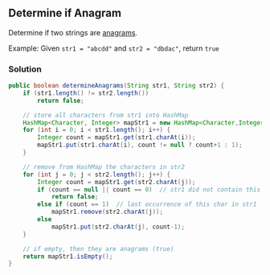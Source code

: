 
## Determine if Anagram

Determine if two strings are [anagrams](https://en.wikipedia.org/wiki/Anagram).

Example: Given `str1 = "abcdd"` and `str2 = "dbdac"`, return `true`

### Solution
```java
public boolean determineAnagrams(String str1, String str2) {
    if (str1.length() != str2.length())
        return false;

    // store all characters from str1 into HashMap
    HashMap<Character, Integer> mapStr1 = new HashMap<Character,Integer>();
    for (int i = 0; i < str1.length(); i++) {
        Integer count = mapStr1.get(str1.charAt(i));
        mapStr1.put(str1.charAt(i), count != null ? count+1 : 1);
    }

    // remove from HashMap the characters in str2
    for (int j = 0; j < str2.length(); j++) {
        Integer count = mapStr1.get(str2.charAt(j));
        if (count == null || count == 0)  // str1 did not contain this char
            return false;
        else if (count == 1)  // last occurrence of this char in str1
            mapStr1.remove(str2.charAt(j));
        else
            mapStr1.put(str2.charAt(j), count-1);
    }

    // if empty, then they are anagrams (true)
    return mapStr1.isEmpty();
}
```
